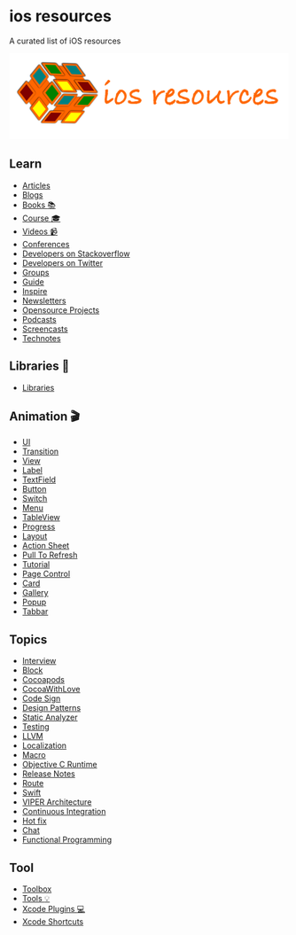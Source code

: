 ios resources
==
A curated list of iOS resources

![](ios-resources.png)

Learn
--
- [Articles](Learn/ios-articles.md)
- [Blogs](Learn/ios-blogs.md)
- [Books :books:](Learn/ios-books.md)
- [Course :mortar_board:](Learn/course.md)
- [Videos :video_camera:](Learn/ios-conf-videos.md)
- [Conferences](Learn/ios-conferences.md)
- [Developers on Stackoverflow](Learn/ios-developer-stackoverflow.md)
- [Developers on Twitter](Learn/ios-developer-twitter.md)
- [Groups](Learn/ios-group.md)
- [Guide](Learn/ios-guide.md)
- [Inspire](Learn/ios-inspire.md)
- [Newsletters](Learn/ios-newsletter.md)
- [Opensource Projects](Learn/ios-opensources.md)
- [Podcasts](Learn/ios-podcasts.md)
- [Screencasts](Learn/ios-screncast.md)
- [Technotes](Learn/ios-technotes.md)

Libraries :rocket:
--
- [Libraries](Tool/ios-libraries.md)

Animation :clapper:
--
- [UI](Animation/ui.md)
- [Transition](Animation/transition.md)
- [View](Animation/view.md)
- [Label](Animation/label.md)
- [TextField](Animation/textfield.md)
- [Button](Animation/button.md)
- [Switch](Animation/switch.md)
- [Menu](Animation/menu.md)
- [TableView](Animation/tableview.md)
- [Progress](Animation/progress.md)
- [Layout](Animation/layout.md)
- [Action Sheet](Animation/actionsheet.md)
- [Pull To Refresh](Animation/pull-to-refresh.md)
- [Tutorial](Animation/tutorial.md)
- [Page Control](Animation/page-control.md)
- [Card](Animation/card.md)
- [Gallery](Animation/gallery.md)
- [Popup](Animation/popup.md)
- [Tabbar](Animation/tabbar.md)

Topics
--
- [Interview](Topics/interview.md)
- [Block](Topics/block.md)
- [Cocoapods](Topics/cocoapods.md)
- [CocoaWithLove](Topics/CocoaWithLove.md)
- [Code Sign](Topics/code-sign.md)
- [Design Patterns](Topics/design-patterns.md)
- [Static Analyzer](Topics/ios-static-analyzer.md)
- [Testing](Topics/ios-testing.md)
- [LLVM](Topics/llvm.md)
- [Localization](Topics/localization.md)
- [Macro](Topics/macros.md)
- [Objective C Runtime](Topics/objc-runtime.md)
- [Release Notes](Topics/release-notes.md)
- [Route](Topics/route.md)
- [Swift](Topics/swift.md)
- [VIPER Architecture](Topics/viper.md)
- [Continuous Integration](Topics/ci.md)
- [Hot fix](Topics/hotfix.md)
- [Chat](Topics/chat.md)
- [Functional Programming](Topics/functional_programming.md)

Tool
--
- [Toolbox](Tool/ios-toolbox.md)
- [Tools :bulb:](Tool/tools.md)
- [Xcode Plugins :computer:](Tool/xcode-plugins.md)
- [Xcode Shortcuts](Tool/xcode-shortcuts.md)
